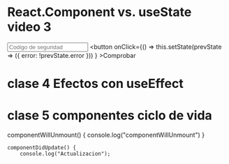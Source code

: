 # React.Component vs. useState video 3
<input placeholder="Codigo de seguridad"></input>
                <button
                    onClick={() => 
                        this.setState(prevState => ({ error: !prevState.error }))
                    } 
                >Comprobar</button>

# clase 4 Efectos con useEffect

# clase 5 componentes ciclo de vida 
componentWillUnmount() {
        console.log("componentWillUnmount")
    }

    componentDidUpdate() {
        console.log("Actualizacion");




